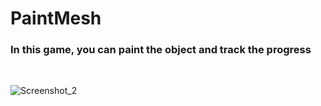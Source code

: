 # PaintMesh

<h3>In this game, you can paint the object and track the progress</h3><br>

![Screenshot_2](https://user-images.githubusercontent.com/9268751/111200199-8b340280-85d2-11eb-931c-c13b3334daef.png)


